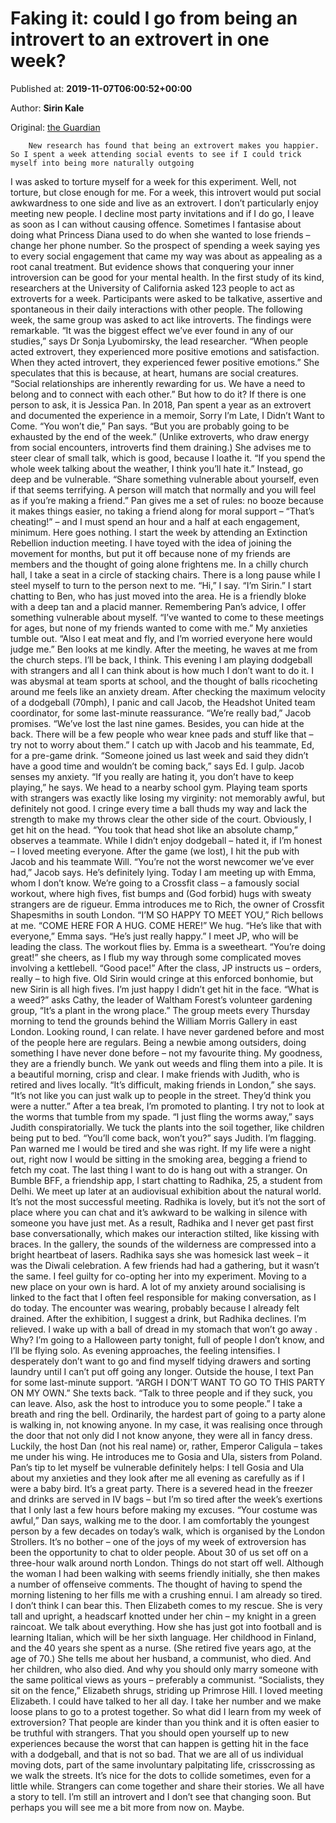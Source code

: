
# Faking it: could I go from being an introvert to an extrovert in one week?

Published at: **2019-11-07T06:00:52+00:00**

Author: **Sirin Kale**

Original: [the Guardian](https://www.theguardian.com/global/2019/nov/07/faking-it-could-i-go-from-being-an-introvert-to-an-extrovert-in-one-week-)


        New research has found that being an extrovert makes you happier. So I spent a week attending social events to see if I could trick myself into being more naturally outgoing
      
I was asked to torture myself for a week for this experiment. Well, not torture, but close enough for me. For a week, this introvert would put social awkwardness to one side and live as an extrovert. I don’t particularly enjoy meeting new people. I decline most party invitations and if I do go, I leave as soon as I can without causing offence. Sometimes I fantasise about doing what Princess Diana used to do when she wanted to lose friends – change her phone number. So the prospect of spending a week saying yes to every social engagement that came my way was about as appealing as a root canal treatment.
But evidence shows that conquering your inner introversion can be good for your mental health. In the first study of its kind, researchers at the University of California asked 123 people to act as extroverts for a week. Participants were asked to be talkative, assertive and spontaneous in their daily interactions with other people. The following week, the same group was asked to act like introverts. The findings were remarkable.
“It was the biggest effect we’ve ever found in any of our studies,” says Dr Sonja Lyubomirsky, the lead researcher. “When people acted extrovert, they experienced more positive emotions and satisfaction. When they acted introvert, they experienced fewer positive emotions.” She speculates that this is because, at heart, humans are social creatures. “Social relationships are inherently rewarding for us. We have a need to belong and to connect with each other.”
But how to do it? If there is one person to ask, it is Jessica Pan. In 2018, Pan spent a year as an extrovert and documented the experience in a memoir, Sorry I’m Late, I Didn’t Want to Come. “You won’t die,” Pan says. “But you are probably going to be exhausted by the end of the week.” (Unlike extroverts, who draw energy from social encounters, introverts find them draining.)
She advises me to steer clear of small talk, which is good, because I loathe it. “If you spend the whole week talking about the weather, I think you’ll hate it.” Instead, go deep and be vulnerable. “Share something vulnerable about yourself, even if that seems terrifying. A person will match that normally and you will feel as if you’re making a friend.”
Pan gives me a set of rules: no booze because it makes things easier, no taking a friend along for moral support – “That’s cheating!” – and I must spend an hour and a half at each engagement, minimum. Here goes nothing.
I start the week by attending an Extinction Rebellion induction meeting. I have toyed with the idea of joining the movement for months, but put it off because none of my friends are members and the thought of going alone frightens me.
In a chilly church hall, I take a seat in a circle of stacking chairs. There is a long pause while I steel myself to turn to the person next to me.
“Hi,” I say. “I’m Sirin.”
I start chatting to Ben, who has just moved into the area. He is a friendly bloke with a deep tan and a placid manner. Remembering Pan’s advice, I offer something vulnerable about myself. “I’ve wanted to come to these meetings for ages, but none of my friends wanted to come with me.” My anxieties tumble out. “Also I eat meat and fly, and I’m worried everyone here would judge me.”
Ben looks at me kindly. After the meeting, he waves at me from the church steps. I’ll be back, I think.
This evening I am playing dodgeball with strangers and all I can think about is how much I don’t want to do it. I was abysmal at team sports at school, and the thought of balls ricocheting around me feels like an anxiety dream. After checking the maximum velocity of a dodgeball (70mph), I panic and call Jacob, the Headshot United team coordinator, for some last-minute reassurance.
“We’re really bad,” Jacob promises. “We’ve lost the last nine games. Besides, you can hide at the back. There will be a few people who wear knee pads and stuff like that – try not to worry about them.”
I catch up with Jacob and his teammate, Ed, for a pre-game drink. “Someone joined us last week and said they didn’t have a good time and wouldn’t be coming back,” says Ed. I gulp.
Jacob senses my anxiety. “If you really are hating it, you don’t have to keep playing,” he says.
We head to a nearby school gym. Playing team sports with strangers was exactly like losing my virginity: not memorably awful, but definitely not good. I cringe every time a ball thuds my way and lack the strength to make my throws clear the other side of the court. Obviously, I get hit on the head. “You took that head shot like an absolute champ,” observes a teammate.
While I didn’t enjoy dodgeball – hated it, if I’m honest – I loved meeting everyone. After the game (we lost), I hit the pub with Jacob and his teammate Will. “You’re not the worst newcomer we’ve ever had,” Jacob says.
He’s definitely lying.
Today I am meeting up with Emma, whom I don’t know. We’re going to a Crossfit class – a famously social workout, where high fives, fist bumps and (God forbid) hugs with sweaty strangers are de rigueur.
Emma introduces me to Rich, the owner of Crossfit Shapesmiths in south London. “I’M SO HAPPY TO MEET YOU,” Rich bellows at me. “COME HERE FOR A HUG. COME HERE!” We hug. “He’s like that with everyone,” Emma says. “He’s just really happy.”
I meet JP, who will be leading the class. The workout flies by. Emma is a sweetheart. “You’re doing great!” she cheers, as I flub my way through some complicated moves involving a kettlebell. “Good pace!”
After the class, JP instructs us – orders, really – to high five. Old Sirin would cringe at this enforced bonhomie, but new Sirin is all high fives. I’m just happy I didn’t get hit in the face.
“What is a weed?” asks Cathy, the leader of Waltham Forest’s volunteer gardening group, “It’s a plant in the wrong place.”
The group meets every Thursday morning to tend the grounds behind the William Morris Gallery in east London. Looking round, I can relate. I have never gardened before and most of the people here are regulars. Being a newbie among outsiders, doing something I have never done before – not my favourite thing.
My goodness, they are a friendly bunch. We yank out weeds and fling them into a pile. It is a beautiful morning, crisp and clear. I make friends with Judith, who is retired and lives locally. “It’s difficult, making friends in London,” she says. “It’s not like you can just walk up to people in the street. They’d think you were a nutter.”
After a tea break, I’m promoted to planting. I try not to look at the worms that tumble from my spade. “I just fling the worms away,” says Judith conspiratorially. We tuck the plants into the soil together, like children being put to bed. “You’ll come back, won’t you?” says Judith.
I’m flagging. Pan warned me I would be tired and she was right. If my life were a night out, right now I would be sitting in the smoking area, begging a friend to fetch my coat. The last thing I want to do is hang out with a stranger.
On Bumble BFF, a friendship app, I start chatting to Radhika, 25, a student from Delhi. We meet up later at an audiovisual exhibition about the natural world. It’s not the most successful meeting. Radhika is lovely, but it’s not the sort of place where you can chat and it’s awkward to be walking in silence with someone you have just met. As a result, Radhika and I never get past first base conversationally, which makes our interaction stilted, like kissing with braces. In the gallery, the sounds of the wilderness are compressed into a bright heartbeat of lasers. Radhika says she was homesick last week – it was the Diwali celebration. A few friends had had a gathering, but it wasn’t the same. I feel guilty for co-opting her into my experiment. Moving to a new place on your own is hard.
A lot of my anxiety around socialising is linked to the fact that I often feel responsible for making conversation, as I do today. The encounter was wearing, probably because I already felt drained. After the exhibition, I suggest a drink, but Radhika declines. I’m relieved.
I wake up with a ball of dread in my stomach that won’t go away . Why? I’m going to a Halloween party tonight, full of people I don’t know, and I’ll be flying solo.
As evening approaches, the feeling intensifies. I desperately don’t want to go and find myself tidying drawers and sorting laundry until I can’t put off going any longer.
Outside the house, I text Pan for some last-minute support. “ARGH I DON’T WANT TO GO TO THIS PARTY ON MY OWN.” She texts back. “Talk to three people and if they suck, you can leave. Also, ask the host to introduce you to some people.”
I take a breath and ring the bell.
Ordinarily, the hardest part of going to a party alone is walking in, not knowing anyone. In my case, it was realising once through the door that not only did I not know anyone, they were all in fancy dress. Luckily, the host Dan (not his real name) or, rather, Emperor Caligula – takes me under his wing. He introduces me to Gosia and Ula, sisters from Poland. Pan’s tip to let myself be vulnerable definitely helps: I tell Gosia and Ula about my anxieties and they look after me all evening as carefully as if I were a baby bird.
It’s a great party. There is a severed head in the freezer and drinks are served in IV bags – but I’m so tired after the week’s exertions that I only last a few hours before making my excuses. “Your costume was awful,” Dan says, walking me to the door.
I am comfortably the youngest person by a few decades on today’s walk, which is organised by the London Strollers. It’s no bother – one of the joys of my week of extroversion has been the opportunity to chat to older people.
About 30 of us set off on a three-hour walk around north London. Things do not start off well. Although the woman I had been walking with seems friendly initially, she then makes a number of offenseive comments. The thought of having to spend the morning listening to her fills me with a crushing ennui. I am already so tired. I don’t think I can bear this.
Then Elizabeth comes to my rescue. She is very tall and upright, a headscarf knotted under her chin – my knight in a green raincoat.
We talk about everything. How she has just got into football and is learning Italian, which will be her sixth language. Her childhood in Finland, and the 40 years she spent as a nurse. (She retired five years ago, at the age of 70.) She tells me about her husband, a communist, who died. And her children, who also died. And why you should only marry someone with the same political views as yours – preferably a communist. “Socialists, they sit on the fence,” Elizabeth shrugs, striding up Primrose Hill.
I loved meeting Elizabeth. I could have talked to her all day. I take her number and we make loose plans to go to a protest together.
So what did I learn from my week of extroversion? That people are kinder than you think and it is often easier to be truthful with strangers. That you should open yourself up to new experiences because the worst that can happen is getting hit in the face with a dodgeball, and that is not so bad. That we are all of us individual moving dots, part of the same involuntary palpitating life, crisscrossing as we walk the streets. It’s nice for the dots to collide sometimes, even for a little while. Strangers can come together and share their stories. We all have a story to tell.
I’m still an introvert and I don’t see that changing soon. But perhaps you will see me a bit more from now on. Maybe.
